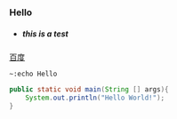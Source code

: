 ### Hello

+ ##### this is a test
[百度](https://www.baidu.com)
```
~:echo Hello
```

```java
public static void main(String [] args){
	System.out.println("Hello World!");
}
```
